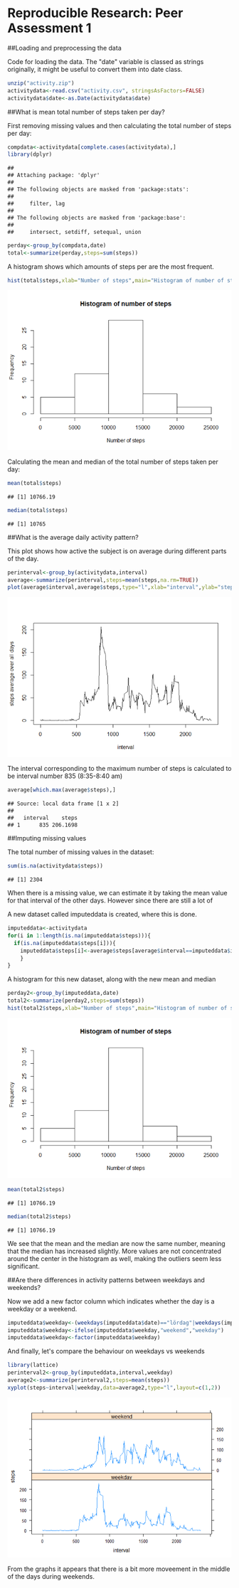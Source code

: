 # Reproducible Research: Peer Assessment 1

##Loading and preprocessing the data

Code for loading the data. The "date" variable is classed as strings originally, it might be useful to convert them into date class.


```r
unzip("activity.zip")
activitydata<-read.csv("activity.csv", stringsAsFactors=FALSE)
activitydata$date<-as.Date(activitydata$date)
```

##What is mean total number of steps taken per day?

First removing missing values and then calculating the total number of steps per day:


```r
compdata<-activitydata[complete.cases(activitydata),]
library(dplyr)
```

```
## 
## Attaching package: 'dplyr'
## 
## The following objects are masked from 'package:stats':
## 
##     filter, lag
## 
## The following objects are masked from 'package:base':
## 
##     intersect, setdiff, setequal, union
```

```r
perday<-group_by(compdata,date)
total<-summarize(perday,steps=sum(steps))
```

A histogram shows which amounts of steps per are the most frequent.


```r
hist(total$steps,xlab="Number of steps",main="Histogram of number of steps")
```

![](PA1_template_files/figure-html/unnamed-chunk-3-1.png) 

Calculating the mean and median of the total number of steps taken per day:


```r
mean(total$steps)
```

```
## [1] 10766.19
```

```r
median(total$steps)
```

```
## [1] 10765
```

##What is the average daily activity pattern?

This plot shows how active the subject is on average during different parts of the day.

```r
perinterval<-group_by(activitydata,interval)
average<-summarize(perinterval,steps=mean(steps,na.rm=TRUE))
plot(average$interval,average$steps,type="l",xlab="interval",ylab="steps average over all days")
```

![](PA1_template_files/figure-html/unnamed-chunk-5-1.png) 

The interval corresponding to the maximum number of steps is calculated to be interval number 835 (8:35-8:40 am)

```r
average[which.max(average$steps),]
```

```
## Source: local data frame [1 x 2]
## 
##   interval    steps
## 1      835 206.1698
```

##Imputing missing values

The total number of missing values in the dataset:


```r
sum(is.na(activitydata$steps))
```

```
## [1] 2304
```

When there is a missing value, we can estimate it by taking the mean value for that interval of the other days. However since there are still a lot of 

A new dataset called imputeddata is created, where this is done.


```r
imputeddata<-activitydata
for(i in 1:length(is.na(imputeddata$steps))){
  if(is.na(imputeddata$steps[i])){
    imputeddata$steps[i]<-average$steps[average$interval==imputeddata$interval[i]]
    }
}
```

A histogram for this new dataset, along with the new mean and median


```r
perday2<-group_by(imputeddata,date)
total2<-summarize(perday2,steps=sum(steps))
hist(total2$steps,xlab="Number of steps",main="Histogram of number of steps")
```

![](PA1_template_files/figure-html/unnamed-chunk-9-1.png) 

```r
mean(total2$steps)
```

```
## [1] 10766.19
```

```r
median(total2$steps)
```

```
## [1] 10766.19
```

We see that the mean and the median are now the same number, meaning that the median has increased slightly. More values are not concentrated around the center in the histogram as well, making the outliers seem less significant.

##Are there differences in activity patterns between weekdays and weekends?

Now we add a new factor column which indicates whether the day is a weekday or a weekend.


```r
imputeddata$weekday<-(weekdays(imputeddata$date)=="lördag"|weekdays(imputeddata$date)=="söndag")
imputeddata$weekday<-ifelse(imputeddata$weekday,"weekend","weekday")
imputeddata$weekday<-factor(imputeddata$weekday)
```

And finally, let's compare the behaviour on weekdays vs weekends


```r
library(lattice)
perinterval2<-group_by(imputeddata,interval,weekday)
average2<-summarize(perinterval2,steps=mean(steps))
xyplot(steps~interval|weekday,data=average2,type="l",layout=c(1,2))
```

![](PA1_template_files/figure-html/unnamed-chunk-11-1.png) 

From the graphs it appears that there is a bit more moveement in the middle of the days during weekends.
